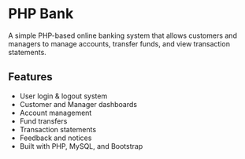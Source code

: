 # PHP Bank

A simple PHP-based online banking system that allows customers and managers to manage accounts, transfer funds, and view transaction statements.

## Features
- User login & logout system
- Customer and Manager dashboards
- Account management
- Fund transfers
- Transaction statements
- Feedback and notices
- Built with PHP, MySQL, and Bootstrap
